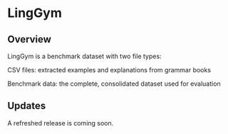 # LingGym

## Overview

LingGym is a benchmark dataset with two file types:

CSV files: extracted examples and explanations from grammar books

Benchmark data: the complete, consolidated dataset used for evaluation

## Updates

A refreshed release is coming soon.
